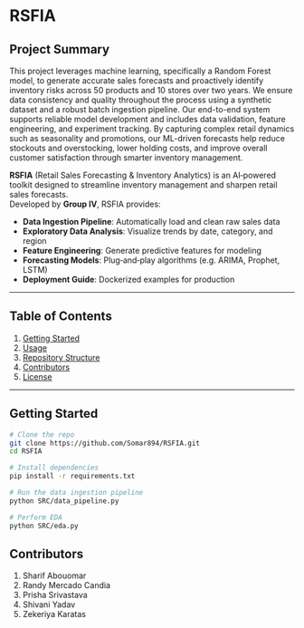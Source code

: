 # RSFIA

## Project Summary
This project leverages machine learning, specifically a Random Forest model, to generate accurate sales forecasts and proactively identify inventory risks across 50 products and 10 stores over two years. We ensure data consistency and quality throughout the process using a synthetic dataset and a robust batch ingestion pipeline. Our end-to-end system supports reliable model development and includes data validation, feature engineering, and experiment tracking. By capturing complex retail dynamics such as seasonality and promotions, our ML-driven forecasts help reduce stockouts and overstocking, lower holding costs, and improve overall customer satisfaction through smarter inventory management.

**RSFIA** (Retail Sales Forecasting & Inventory Analytics) is an AI‑powered toolkit designed to streamline inventory management and sharpen retail sales forecasts.  
Developed by **Group IV**, RSFIA provides:

- **Data Ingestion Pipeline**: Automatically load and clean raw sales data  
- **Exploratory Data Analysis**: Visualize trends by date, category, and region  
- **Feature Engineering**: Generate predictive features for modeling  
- **Forecasting Models**: Plug‑and‑play algorithms (e.g. ARIMA, Prophet, LSTM)  
- **Deployment Guide**: Dockerized examples for production

---

## Table of Contents

1. [Getting Started](#getting-started)  
2. [Usage](#usage)  
3. [Repository Structure](#repository-structure)  
4. [Contributors](#contributors)  
5. [License](#license)

---

## Getting Started

```bash
# Clone the repo
git clone https://github.com/Somar894/RSFIA.git
cd RSFIA

# Install dependencies
pip install -r requirements.txt

# Run the data ingestion pipeline
python SRC/data_pipeline.py

# Perform EDA
python SRC/eda.py
```

## Contributors
1. Sharif Abouomar 
2. Randy Mercado Candia
3. Prisha Srivastava
4. Shivani Yadav
5. Zekeriya Karatas
